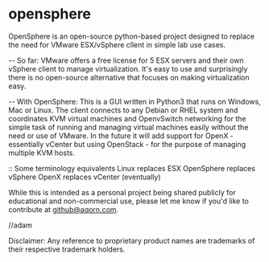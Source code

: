 # opensphere
OpenSphere is an open-source python-based project designed to replace the need for VMware ESX/vSphere cllent in simple lab use cases.

-- So far:
VMware offers a free license for 5 ESX servers and their own vSphere client to manage virtualization. It's easy to use and surprisingly there is no open-source alternative that focuses on making virtualization easy.

-- With OpenSphere:
This is a GUI written in Python3 that runs on Windows, Mac or Linux. The client connects to any Debian or RHEL system and coordinates KVM virtual machines and OpenvSwitch networking for the simple task of running and managing virtual machines easily without the need or use of VMware. In the future it will add support for OpenX - essentially vCenter but using OpenStack - for the purpose of managing multiple KVM hosts.

:: Some terminology equivalents
Linux replaces ESX
OpenSphere replaces vSphere
OpenX replaces vCenter (eventually)

While this is intended as a personal project being shared publicly for educational and non-commercial use, please let me know if you'd like to contribute at github@aqorn.com.

//adam

Disclaimer:
Any reference to proprietary product names are trademarks of their respective trademark holders.
